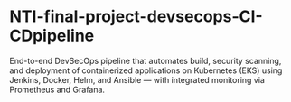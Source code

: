 # NTI-final-project-devsecops-CI-CDpipeline
End-to-end DevSecOps pipeline that automates build, security scanning, and deployment of containerized applications on Kubernetes (EKS) using Jenkins, Docker, Helm, and Ansible — with integrated monitoring via Prometheus and Grafana.
